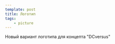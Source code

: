 ```yaml
---
template: post
title: Логотип
tags:
    - picture
---
```


Новый вариант логотипа для концепта "DCversus"

